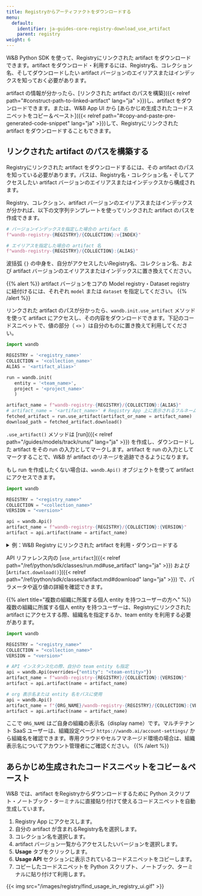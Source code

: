 ```yaml
---
title: Registryからアーティファクトをダウンロードする
menu:
  default:
    identifier: ja-guides-core-registry-download_use_artifact
    parent: registry
weight: 6
---
```


W&B Python SDK を使って、Registryにリンクされた artifact をダウンロードできます。artifact をダウンロード・利用するには、Registry名、コレクション名、そしてダウンロードしたい artifact バージョンのエイリアスまたはインデックスを知っておく必要があります。

artifact の情報が分かったら、[リンクされた artifact のパスを構築]({{< relref path="#construct-path-to-linked-artifact" lang="ja" >}})し、artifact をダウンロードできます。または、W&B App UI から [あらかじめ生成されたコードスニペットをコピー＆ペースト]({{< relref path="#copy-and-paste-pre-generated-code-snippet" lang="ja" >}})して、Registryにリンクされた artifact をダウンロードすることもできます。

## リンクされた artifact のパスを構築する

Registryにリンクされた artifact をダウンロードするには、その artifact のパスを知っている必要があります。パスは、Registry名・コレクション名・そしてアクセスしたい artifact バージョンのエイリアスまたはインデックスから構成されます。

Registry、コレクション、artifact バージョンのエイリアスまたはインデックスが分かれば、以下の文字列テンプレートを使ってリンクされた artifact のパスを作成できます。

```python
# バージョンインデックスを指定した場合の artifact 名
f"wandb-registry-{REGISTRY}/{COLLECTION}:v{INDEX}"

# エイリアスを指定した場合の artifact 名
f"wandb-registry-{REGISTRY}/{COLLECTION}:{ALIAS}"
```

波括弧 `{}` の中身を、自分がアクセスしたいRegistry名、コレクション名、および artifact バージョンのエイリアスまたはインデックスに置き換えてください。

{{% alert %}}
artifact バージョンをコアの Model registry・Dataset registry に紐付けるには、それぞれ `model` または `dataset` を指定してください。
{{% /alert %}}

リンクされた artifact のパスが分かったら、`wandb.init.use_artifact` メソッドを使って artifact にアクセスし、その内容をダウンロードできます。下記のコードスニペットで、値の部分（ `<>` ）は自分のものに置き換えて利用してください。

```python
import wandb

REGISTRY = '<registry_name>'
COLLECTION = '<collection_name>'
ALIAS = '<artifact_alias>'

run = wandb.init(
   entity = '<team_name>',
   project = '<project_name>'
   )  

artifact_name = f"wandb-registry-{REGISTRY}/{COLLECTION}:{ALIAS}"
# artifact_name = '<artifact_name>' # Registry App 上に表示されるフルネームをそのままコピペしても OK
fetched_artifact = run.use_artifact(artifact_or_name = artifact_name)  
download_path = fetched_artifact.download()  
```

`.use_artifact()` メソッドは [run]({{< relref path="/guides/models/track/runs/" lang="ja" >}}) を作成し、ダウンロードした artifact をその run の入力としてマークします。artifact を run の入力としてマークすることで、W&B が artifact のリネージを追跡できるようになります。

もし run を作成したくない場合は、`wandb.Api()` オブジェクトを使って artifact にアクセスできます。

```python
import wandb

REGISTRY = "<registry_name>"
COLLECTION = "<collection_name>"
VERSION = "<version>"

api = wandb.Api()
artifact_name = f"wandb-registry-{REGISTRY}/{COLLECTION}:{VERSION}"
artifact = api.artifact(name = artifact_name)
```

<details>
<summary>例：W&B Registry にリンクされた artifact を利用・ダウンロードする</summary>

以下のコード例は、**Fine-tuned Models** Registry内の `phi3-finetuned` というコレクションにリンクされた artifact をダウンロードするものです。artifact バージョンのエイリアスは `production` です。

```python
import wandb

TEAM_ENTITY = "product-team-applications"
PROJECT_NAME = "user-stories"

REGISTRY = "Fine-tuned Models"
COLLECTION = "phi3-finetuned"
ALIAS = 'production'

# 指定した team・project 内で run を初期化
run = wandb.init(entity=TEAM_ENTITY, project = PROJECT_NAME)

artifact_name = f"wandb-registry-{REGISTRY}/{COLLECTION}:{ALIAS}"

# artifact にアクセスし、run の入力としてリネージ追跡
fetched_artifact = run.use_artifact(artifact_or_name = name)  

# artifact をダウンロード。ダウンロード先のパスを返す
downloaded_path = fetched_artifact.download()  
```
</details>

API リファレンス内の [`use_artifact`]({{< relref path="/ref/python/sdk/classes/run.md#use_artifact" lang="ja" >}}) および [`Artifact.download()`]({{< relref path="/ref/python/sdk/classes/artifact.md#download" lang="ja" >}}) で、パラメータや返り値の詳細を確認できます。

{{% alert title="複数の組織に所属する個人 entity を持つユーザーの方へ" %}} 
複数の組織に所属する個人 entity を持つユーザーは、Registryにリンクされた artifact にアクセスする際、組織名を指定するか、team entity を利用する必要があります。

```python
import wandb

REGISTRY = "<registry_name>"
COLLECTION = "<collection_name>"
VERSION = "<version>"

# API インスタンス化の際、自分の team entity も指定
api = wandb.Api(overrides={"entity": "<team-entity>"})
artifact_name = f"wandb-registry-{REGISTRY}/{COLLECTION}:{VERSION}"
artifact = api.artifact(name = artifact_name)

# org 表示名または entity 名をパスに使用
api = wandb.Api()
artifact_name = f"{ORG_NAME}/wandb-registry-{REGISTRY}/{COLLECTION}:{VERSION}"
artifact = api.artifact(name = artifact_name)
```

ここで `ORG_NAME` はご自身の組織の表示名（display name）です。マルチテナント SaaS ユーザーは、組織設定ページ `https://wandb.ai/account-settings/` から組織名を確認できます。専用クラウドやセルフマネージド環境の場合は、組織表示名についてアカウント管理者にご確認ください。
{{% /alert %}}

## あらかじめ生成されたコードスニペットをコピー＆ペースト

W&B では、artifact をRegistryからダウンロードするために Python スクリプト・ノートブック・ターミナルに直接貼り付けて使えるコードスニペットを自動生成しています。

1. Registry App にアクセスします。
2. 自分の artifact が含まれるRegistry名を選択します。
3. コレクション名を選択します。
4. artifact バージョン一覧からアクセスしたいバージョンを選択します。
5. **Usage** タブをクリックします。
6. **Usage API** セクションに表示されているコードスニペットをコピーします。
7. コピーしたコードスニペットを Python スクリプト、ノートブック、ターミナルに貼り付けて利用します。

{{< img src="/images/registry/find_usage_in_registry_ui.gif" >}}
